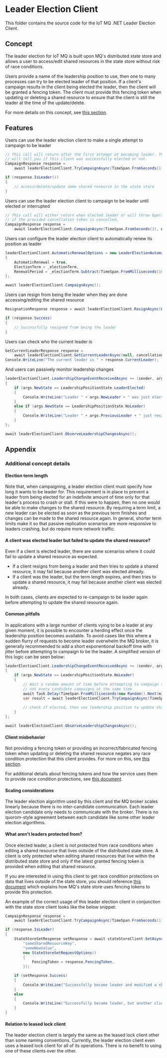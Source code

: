 # Leader Election Client

This folder contains the source code for the IoT MQ .NET Leader Election Client.

## Concept

The leader election for IoT MQ is built upon MQ's distributed state store and allows a user to 
access/edit shared resources in the state store without risk of race conditions.

Users provide a name of the leadership position to use, then one to many processes can try to 
be elected leader of that position. If a client's campaign results in the client being elected 
the leader, then the client will be granted a fencing token. The client must provide this fencing 
token when updating or deleting a shared resource to ensure that the client is still the leader at 
the time of the update/delete.

For more details on this concept, see [this section](#additional-concept-details).

## Features

Users can use the leader election client to make a single attempt to campaign to be leader

```csharp
// This call will return after the first attempt at becoming leader. The returned value
// will tell you if this client was successfully elected or not.
CampaignResponse response = 
    await leaderElectionClient.TryCampaignAsync(TimeSpan.FromSeconds(1), cancellationToken);

if (response.IsLeader())
{
    // access/delete/update some shared resource in the state store
}
```

Users can use the leader election client to campaign to be leader until elected or interrupted

```csharp
// This call will either return when elected leader or will throw OperationCancelledException
// if the provided cancellation token is cancelled.
CampaignResponse response =
    await leaderElectionClient.CampaignAsync(TimeSpan.FromSeconds(1), null, cancellationToken);
```

Users can configure the leader election client to automatically renew its position as leader

```csharp
leaderElectionClient.AutomaticRenewalOptions = new LeaderElectionAutomaticRenewalOptions()
{
    AutomaticRenewal = true,
    ElectionTerm = _electionTerm,
    RenewalPeriod = _electionTerm.Subtract(TimeSpan.FromMilliseconds(10)),
};

await leaderElectionClient.CampaignAsync();
```


Users can resign from being the leader when they are done accessing/editing the shared resource

```csharp
ResignationResponse response = await leaderElectionClient.ResignAsync(null, cancellationToken);

if (response.Success)
{
    // Successfully resigned from being the leader
}
```

Users can check who the current leader is

```csharp
GetCurrentLeaderResponse response = 
    await leaderElectionClient.GetCurrentLeaderAsync(null, cancellationToken);
Console.WriteLine("The current leader is " + response.CurrentLeader);
```

And users can passively monitor leadership changes

```csharp
leaderElectionClient.LeadershipChangeEventReceivedAsync += (sender, args) =>
{
    if (args.NewState == LeadershipPositionState.LeaderElected)
    {
        Console.WriteLine("Leader " + args.NewLeader + " was just elected.");
    }
    else if (args.NewState == LeadershipPositionState.NoLeader)
    {
        Console.WriteLine("Leader " + args.PreviousLeader + " just resigned and now there is no leader.");
    }
};

await leaderElectionClient.ObserveLeadershipChangesAsync();
```

## Appendix

### Additional concept details

#### Election term length

Note that, when campaigning, a leader election client must specify how long it wants to be leader
for. This requirement is in place to prevent a leader from being elected for an indefinite amount
of time only for that leader's process to crash or stall. If this were to happen, then no one would 
be able to make changes to the shared resource. By requiring a term limit, a new leader can be 
elected as soon as the previous term finishes and changes can be made to the shared resource again.
In general, shorter term limits make it so that passive replication scenarios are more responsive 
to leaders crashing, but do require more network traffic. 

#### A client was elected leader but failed to update the shared resource?

Even if a client is elected leader, there are some scenarios where it could fail to update a shared
resource as expected.

 - If a client resigns from being a leader and then tries to update a shared resource, it may fail because another client was elected already.
 - If a client was the leader, but the term length expires, and then tries to update a shared resource, it may fail because another client was elected already.

In both cases, clients are expected to re-campaign to be leader again before attempting to update
the shared resource again.

#### Common pitfalls

In applications with a large number of clients vying to be a leader at any given moment, it is 
possible to encounter a herding effect once the leadership position becomes available. To avoid
cases like this where a sudden flurry of requests to become leader overwhelm the MQ broker,
it is generally recommended to add a short exponentional backoff time with jitter before attempting
to campaign to be the leader. A simplified version of this logic can be seen below:

```csharp
leaderElectionClient.LeadershipChangeEventReceivedAsync += (sender, args) =>
{
    if (args.NewState == LeadershipPositionState.NoLeader)
    {
        // Wait a random amount of time before attempting to campaign to be leader so that
        // not every candidate campaigns at the same time
        await Task.Delay(TimeSpan.FromMilliseconds(new Random().Next(minDelay, maxDelay)));
        var result = await leaderElectionClient.TryCampaignAsync(TimeSpan.FromSeconds(1));
    
        // check if elected, then use leadership position to update shared resources.
    }
};

await leaderElectionClient.ObserveLeadershipChangesAsync();
```

#### Client misbehavior

Not providing a fencing token or providing an incorrect/fabricated fencing token when 
updating or deleting the shared resource negates any race condition protection that this client
provides. For more on this, see [this section](#what-arent-leaders-protected-from).

For additional details about fencing tokens and how the service uses them to provide race condition
protections, see [this document](https://github.com/Azure/iotedge-broker/blob/main/docs/state-store/concept-about-state-store-protocol.md#locking-and-fencing-tokens).

#### Scaling considerations

The leader election algorithm used by this client and the MQ broker scales linearly because there is
no inter-candidate communication. Each leader election candidate only needs to communicate with 
the broker. There is no quorom-style agreement between each candidate like some other leader 
election algorithms.

#### What aren't leaders protected from?

Once elected leader, a client is not protected from race conditions when editing a shared resource 
that lives outside of the distributed state store. A client is only protected when editing shared 
resources that live within the distributed state store and only if the latest granted fencing token
is provided when editing that shared resource. 

If you are interested in using this client to get race condition protections on data that lives
outside of the state store, you should reference [this document](https://github.com/Azure/iotedge-broker/blob/main/docs/state-store/concept-about-state-store-protocol.md#locking-and-fencing-tokens) which explains how MQ's state store uses fencing tokens to provide this protection.

An example of the correct usage of this leader election client in conjunction with the state 
store client looks like the below snippet:

```csharp
CampaignResponse response = 
    await leaderElectionClient.TryCampaignAsync(TimeSpan.FromSeconds(1), cancellationToken);

if (response.IsLeader)
{
    StateStoreSetResponse setResponse = await stateStoreClient.SetAsync(
        "someSharedResourceKey", 
        "someNewValue",
        new StateStoreSetRequestOptions()
        {
            FencingToken = response.FencingToken,
        });

    if (setResponse.Success)
    {
        Console.WriteLine("Successfully became leader and modified a shared resource");
    }
    else
    {
        Console.WriteLine("Successfully became leader, but another client was elected more recently");
    }
}
```

#### Relation to leased lock client

The leader election client is largely the same as the leased lock client other than some
naming conventions. Currently, the leader election client even uses a leased lock client
for all of its operations. There is no benefit to using one of these clients over the other.